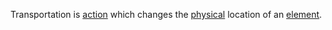 Transportation is [action](https://github.com/gcassel/Modular-Organization-Terminology/blob/master/terms/action.md) which changes the [physical](https://github.com/gcassel/Modular-Organization-Terminology/blob/master/terms/physical.md) location of an [element](https://github.com/gcassel/Modular-Organization-Terminology/blob/master/terms/element.md).
